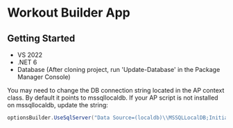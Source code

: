 # Workout Builder App
## Getting Started
- VS 2022
- .NET 6
- Database (After cloning project, run 'Update-Database' in the Package Manager Console)

You may need to change the DB connection string located in the AP context class.
By default it points to mssqllocaldb. If your AP script is not installed on mssqllocaldb, update the string:
``` csharp
optionsBuilder.UseSqlServer("Data Source=(localdb)\\MSSQLLocalDB;Initial Catalog=AP");
```
